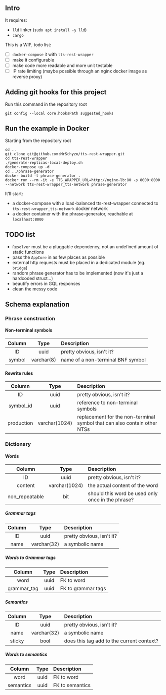 ## Intro

It requires:
- `lld` linker (`sudo apt install -y lld`)
- `cargo`

This is a WIP, todo list:
- [ ] `docker-compose` it with `tts-rest-wrapper`
- [ ] make it configurable
- [ ] make code more readable and more unit testable
- [ ] IP rate limiting (maybe possible through an nginx docker image as reverse proxy)

## Adding git hooks for this project

Run this command in the repository root
```shell script
git config --local core.hooksPath suggested_hooks
```

## Run the example in Docker
Starting from the repository root
```shell script
cd ..
git clone git@github.com:MrSchyzo/tts-rest-wrapper.git
cd tts-rest-wrapper
./generate-replicas-local-deploy.sh
docker-compose up -d
cd ../phrase-generator
docker build -t phrase-generator .
docker run --rm -it -e TTS_WRAPPER_URL=http://nginx-lb:80 -p 8000:8000 --network tts-rest-wrapper_tts-network phrase-generator
```
It'll start:
- a docker-compose with a load-balanced tts-rest-wrapper connected to `tts-rest-wrapper_tts-network` docker network
- a docker container with the phrase-generator, reachable at `localhost:8000`

## TODO list
- `Resolver` must be a pluggable dependency, not an undefined amount of static functions
- pass the `AppCore` in as few places as possible
- external http requests must be placed in a dedicated module (eg. `bridge`)
- random phrase generator has to be implemented (now it's just a hardcoded struct...)
- beautify errors in GQL responses
- clean the messy code

## Schema explanation

### Phrase construction

#### Non-terminal symbols
|Column|Type|Description|
|:---:|:---:|:------------|
|ID|uuid|pretty obvious, isn't it?|
| symbol | varchar(8) | name of a non-terminal BNF symbol |

#### Rewrite rules
|Column|Type|Description|
|:---:|:---:|:------------|
| ID | uuid | pretty obvious, isn't it? |
| symbol_id | uuid | reference to non-terminal symbols |
| production | varchar(1024) | replacement for the non-terminal symbol that can also contain other NTSs |

### Dictionary

#### Words

|Column|Type|Description|
|:---:|:---:|:------------|
| ID | uuid | pretty obvious, isn't it? |
| content | varchar(1024) | the actual content of the word |
| non_repeatable | bit | should this word be used only once in the phrase? |

##### Grammar tags

|Column|Type|Description|
|:---:|:---:|:------------|
| ID | uuid | pretty obvious, isn't it? |
| name | varchar(32) | a symbolic name |

##### Words to Grammar tags

|Column|Type|Description|
|:---:|:---:|:------------|
| word | uuid | FK to word |
| grammar_tag | uuid | FK to grammar tags |

##### Semantics

|Column|Type|Description|
|:---:|:---:|:------------|
| ID | uuid | pretty obvious, isn't it? |
| name | varchar(32) | a symbolic name |
| sticky | bool | does this tag add to the current context? |

##### Words to semantics

|Column|Type|Description|
|:---:|:---:|:------------|
| word | uuid | FK to word |
| semantics | uuid | FK to semantics |
